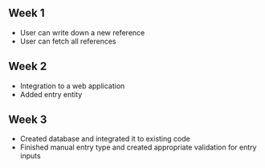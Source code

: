 ## Week 1


- User can write down a new reference
- User can fetch all references 

## Week 2


- Integration to a web application
- Added entry entity

## Week 3


- Created database and integrated it to existing code
- Finished manual entry type and created appropriate validation for entry inputs
